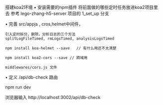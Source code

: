 搭建koa2环境
• 安装需要的npm插件
  将前面做的哪些定时任务放进koa2项目里去
  参考 lego-zhang-h5-server 项目的 1_set_up 分支

• 完善 src/appjs , cros,helmet中间件，

    引入定时拆分，删除，分析日志的三个方法 
    splitLogFileTimed, rmLogsTimed, analysisLogsTimed

    npm install koa-helmet --save   // 有什么用还不太清楚

    npm install koa2-cors --save // 跨域用

    middlewares/cors.js 文件


• 定义 /api/db-check 路由


npm run dev

浏览器输入 http://localhost:3002/api/db-check